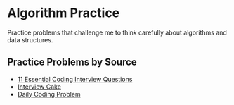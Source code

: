 # Algorithm Practice

Practice problems that challenge me to think carefully about algorithms and data structures.

## Practice Problems by Source

- [11 Essential Coding Interview Questions](./11-Essential-Coding-Interview-Questions/README.md)
- [Interview Cake](./Interview-Cake/README.md)
- [Daily Coding Problem](./Daily-Coding-Problem/README.md)
